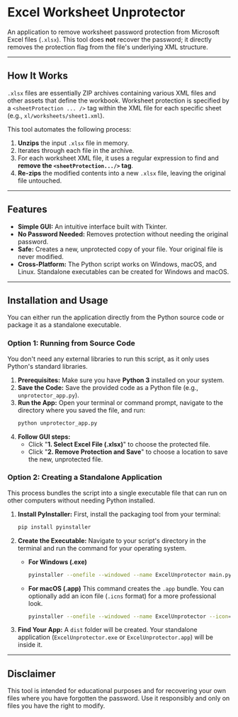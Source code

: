 # Excel Worksheet Unprotector

An application to remove worksheet password protection from Microsoft Excel files (`.xlsx`). This tool does **not** recover the password; it directly removes the protection flag from the file's underlying XML structure.

---

## How It Works 

`.xlsx` files are essentially ZIP archives containing various XML files and other assets that define the workbook. Worksheet protection is specified by a `<sheetProtection ... />` tag within the XML file for each specific sheet (e.g., `xl/worksheets/sheet1.xml`).

This tool automates the following process:
1.  **Unzips** the input `.xlsx` file in memory.
2.  Iterates through each file in the archive.
3.  For each worksheet XML file, it uses a regular expression to find and **remove the `<sheetProtection.../>` tag**.
4.  **Re-zips** the modified contents into a new `.xlsx` file, leaving the original file untouched.

---

## Features

* **Simple GUI:** An intuitive interface built with Tkinter.
* **No Password Needed:** Removes protection without needing the original password.
* **Safe:** Creates a new, unprotected copy of your file. Your original file is never modified.
* **Cross-Platform:** The Python script works on Windows, macOS, and Linux. Standalone executables can be created for Windows and macOS.

---

## Installation and Usage

You can either run the application directly from the Python source code or package it as a standalone executable.

### Option 1: Running from Source Code

You don't need any external libraries to run this script, as it only uses Python's standard libraries.

1.  **Prerequisites:** Make sure you have **Python 3** installed on your system.
2.  **Save the Code:** Save the provided code as a Python file (e.g., `unprotector_app.py`).
3.  **Run the App:** Open your terminal or command prompt, navigate to the directory where you saved the file, and run:
    ```bash
    python unprotector_app.py
    ```
4.  **Follow GUI steps:**
    * Click "**1. Select Excel File (.xlsx)**" to choose the protected file.
    * Click "**2. Remove Protection and Save**" to choose a location to save the new, unprotected file.

### Option 2: Creating a Standalone Application

This process bundles the script into a single executable file that can run on other computers without needing Python installed.

1.  **Install PyInstaller:** First, install the packaging tool from your terminal:
    ```bash
    pip install pyinstaller
    ```
2.  **Create the Executable:** Navigate to your script's directory in the terminal and run the command for your operating system.

    * **For Windows (.exe)**
        ```bash
        pyinstaller --onefile --windowed --name ExcelUnprotector main.py
        ```

    * **For macOS (.app)**
        This command creates the `.app` bundle. You can optionally add an icon file (`.icns` format) for a more professional look.
        ```bash
        pyinstaller --onefile --windowed --name ExcelUnprotector --icon=your_icon.icns main.py
        ```

3.  **Find Your App:** A `dist` folder will be created. Your standalone application (`ExcelUnprotector.exe` or `ExcelUnprotector.app`) will be inside it.

---

## Disclaimer

This tool is intended for educational purposes and for recovering your own files where you have forgotten the password. Use it responsibly and only on files you have the right to modify.